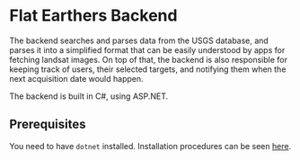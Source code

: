 # Flat Earthers Backend

The backend searches and parses data from the USGS database, and parses it into a simplified format that can be easily understood by apps for fetching landsat images.
On top of that, the backend is also responsible for keeping track of users, their selected targets, and notifying them when the next acquisition date would happen.

The backend is built in C#, using ASP.NET.

## Prerequisites
You need to have ``dotnet`` installed. Installation procedures can be seen [here](https://dotnet.microsoft.com/en-us/download).
